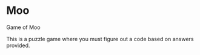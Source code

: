 # Moo
Game of Moo

This is a puzzle game where you must figure out a code based on answers provided.
